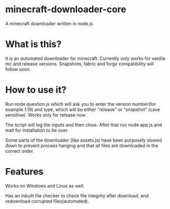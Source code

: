# minecraft-downloader-core
A minecraft downloader written in node.js

# What is this?
It is an automated downloader for minecraft. Currently only works for vanilla mc and release versions. Snapshots, fabric and forge compatibility will follow soon.

# How to use it?
Run node question.js which will ask you to enter the version number(for example 1.19) and type, which will be either "release" or "snapshot" (cave sensitive).
Works only for release now.

The script will log the inputs and then close.
After that run node app.js and wait for installation to be over.

Some parts of the downloader (like assets.js) have been purposely slowed down to prevent process hanging and that all files are downloaded in the correct order.

# Features
Works on Windows and Linux as well.

Has an inbuilt file checker to check file integrity after download, and redownload corrupted files(automated).
